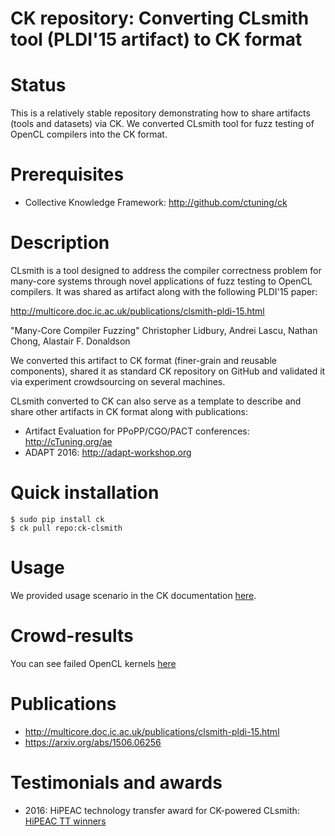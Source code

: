 CK repository: Converting CLsmith tool (PLDI'15 artifact) to CK format
======================================================================

Status
======
This is a relatively stable repository demonstrating how to share
artifacts (tools and datasets) via CK. We converted CLsmith tool
for fuzz testing of OpenCL compilers into the CK format.

Prerequisites
=============
* Collective Knowledge Framework: http://github.com/ctuning/ck

Description
===========
CLsmith is a tool designed to address the compiler correctness problem 
for many-core systems through novel applications of fuzz testing to 
OpenCL compilers. It was shared as artifact along with the following
PLDI'15 paper:
 
http://multicore.doc.ic.ac.uk/publications/clsmith-pldi-15.html 

"Many-Core Compiler Fuzzing"
Christopher Lidbury, Andrei Lascu, Nathan Chong, Alastair F. Donaldson

We converted this artifact to CK format (finer-grain and reusable components),
shared it as standard CK repository on GitHub
and validated it via experiment crowdsourcing on several machines.

CLsmith converted to CK can also serve as a template to describe 
and share other artifacts in CK format along with publications:
* Artifact Evaluation for PPoPP/CGO/PACT conferences: http://cTuning.org/ae
* ADAPT 2016: http://adapt-workshop.org

Quick installation
============

```
$ sudo pip install ck
$ ck pull repo:ck-clsmith
```

Usage
=====
We provided usage scenario in the CK documentation [here](https://github.com/ctuning/ck/wiki/Autotuning-example-clsmith).

Crowd-results
=============
You can see failed OpenCL kernels [here](http://cknowledge.org/repo/web.php?template=cknowledge&wcid=bc0409fb61f0aa82:1b437e72c74fe782&table_sort=2)

Publications
============

* http://multicore.doc.ic.ac.uk/publications/clsmith-pldi-15.html
* https://arxiv.org/abs/1506.06256

Testimonials and awards
=======================
* 2016: HiPEAC technology transfer award for CK-powered CLsmith: [HiPEAC TT winners](https://www.hipeac.net/research/technology-transfer-awards/2016)

